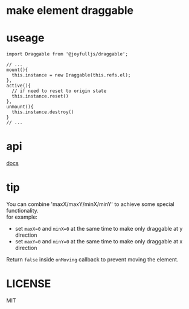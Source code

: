 # make element draggable

# useage

```JS
import Draggable from '@joyfulljs/draggable';

// ...
mount(){
  this.instance = new Draggable(this.refs.el);
},
active(){
  // if need to reset to origin state
  this.instance.reset()
},
unmount(){
  this.instance.destroy()
}
// ...

```

# api

[docs](./index.d.ts)

# tip

You can combine 'maxX/maxY/minX/minY' to achieve some special functionality.  
for example:  
- set `maxX=0` and `minX=0` at the same time to make only draggable at y direction
- set `maxY=0` and `minY=0` at the same time to make only draggable at x direction

Return `false` inside `onMoving` callback to prevent moving the element. 

# LICENSE

MIT
